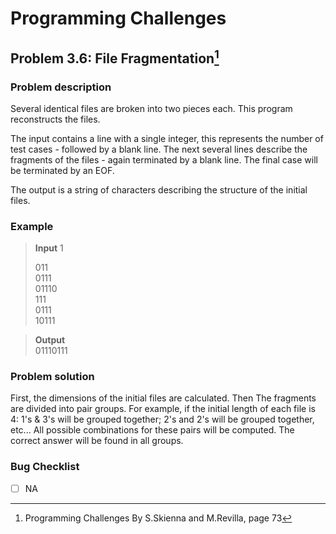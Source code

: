 # Programming Challenges
## Problem 3.6: File Fragmentation[^1]
### Problem description
Several identical files are broken into two pieces each. This program reconstructs the files.

The input contains a line with a single integer, this represents the number of test cases - followed by a blank line. The next several lines describe the fragments of the files - again terminated by a blank line. The final case will be terminated by an EOF.

The output is a string of characters describing the structure of the initial files.


### Example 
>**Input**
>1                                              
>                                        
>011                                       
>0111                                            
>01110                                        
>111                                  
>0111                                   
>10111                                                                                                       

>**Output**                            
>01110111                                     
                                                                            

### Problem solution
First, the dimensions of the initial files are calculated. Then The fragments are divided into pair groups. For example, if the initial length of each file is 4: 1's & 3's will be grouped together; 2's and 2's will be grouped together, etc... All possible combinations for these pairs will be computed. The correct answer will be found in all groups.

### Bug Checklist
- [ ] NA

[^1]: Programming Challenges By S.Skienna and M.Revilla, page 73